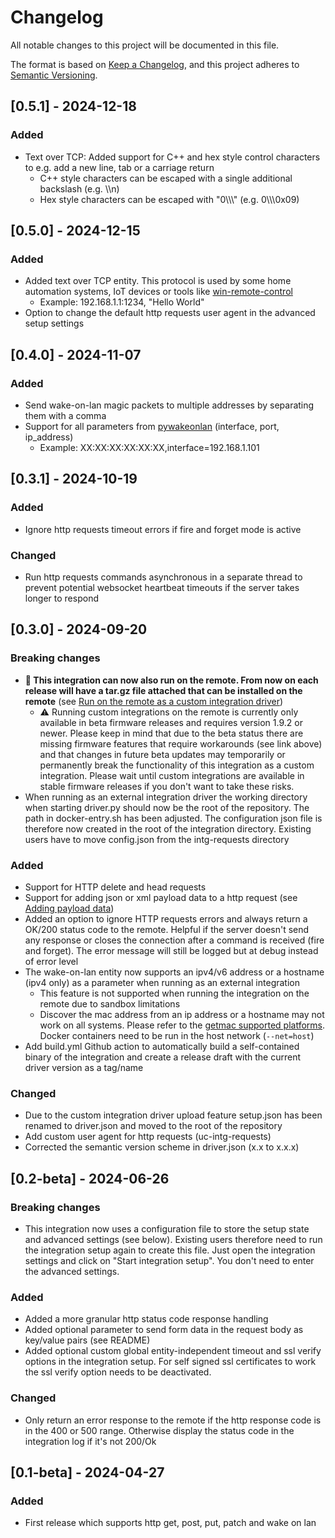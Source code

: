 # Changelog

All notable changes to this project will be documented in this file.

The format is based on [Keep a Changelog](https://keepachangelog.com/en/1.1.0/),
and this project adheres to [Semantic Versioning](https://semver.org/spec/v2.0.0.html).

## [0.5.1] - 2024-12-18

### Added

- Text over TCP: Added support for C++ and hex style control characters to e.g. add a new line, tab or a carriage return
  - C++ style characters can be escaped with a single additional backslash (e.g. \\\n)
  - Hex style characters can be escaped with "0\\\\\\" (e.g. 0\\\\\\0x09)

## [0.5.0] - 2024-12-15

### Added

- Added text over TCP entity. This protocol is used by some home automation systems, IoT devices or tools like [win-remote-control](https://github.com/moefh/win-remote-control)
  - Example: 192.168.1.1:1234, "Hello World"
- Option to change the default http requests user agent in the advanced setup settings

## [0.4.0] - 2024-11-07

### Added

- Send wake-on-lan magic packets to multiple addresses by separating them with a comma
- Support for all parameters from [pywakeonlan](https://github.com/remcohaszing/pywakeonlan) (interface, port, ip_address)
  - Example: XX:XX:XX:XX:XX:XX,interface=192.168.1.101

## [0.3.1] - 2024-10-19

### Added

- Ignore http requests timeout errors if fire and forget mode is active

### Changed

- Run http requests commands asynchronous in a separate thread to prevent potential websocket heartbeat timeouts if the server takes longer to respond

## [0.3.0] - 2024-09-20

### Breaking changes

- **🎉 This integration can now also run on the remote. From now on each release will have a tar.gz file attached that can be installed on the remote** (see [Run on the remote as a custom integration driver](/README.md#Run-on-the-remote-as-a-custom-integration-driver))
  - ⚠️ Running custom integrations on the remote is currently only available in beta firmware releases and requires version 1.9.2 or newer. Please keep in mind that due to the beta status there are missing firmware features that require workarounds (see link above) and that changes in future beta updates may temporarily or permanently break the functionality of this integration as a custom integration. Please wait until custom integrations are available in stable firmware releases if you don't want to take these risks.
- When running as an external integration driver the working directory when starting driver.py should now be the root of the repository. The path in docker-entry.sh has been adjusted. The configuration json file is therefore now created in the root of the integration directory. Existing users have to move config.json from the intg-requests directory

### Added

- Support for HTTP delete and head requests
- Support for adding json or xml payload data to a http request (see [Adding payload data](/README.md#adding-payload-data))
- Added an option to ignore HTTP requests errors and always return a OK/200 status code to the remote. Helpful if the server doesn't send any response or closes the connection after a command is received (fire and forget). The error message will still be logged but at debug instead of error level
- The wake-on-lan entity now supports an ipv4/v6 address or a hostname (ipv4 only) as a parameter when running as an external integration
  - This feature is not supported when running the integration on the remote due to sandbox limitations
  - Discover the mac address from an ip address or a hostname may not work on all systems. Please refer to the [getmac supported platforms](https://github.com/GhostofGoes/getmac?tab=readme-ov-file#platforms-currently-supported). Docker containers need to be run in the host network (`--net=host`)
- Add build.yml Github action to automatically build a self-contained binary of the integration and create a release draft with the current driver version as a tag/name

### Changed

- Due to the custom integration driver upload feature setup.json has been renamed to driver.json and moved to the root of the repository
- Add custom user agent for http requests (uc-intg-requests)
- Corrected the semantic version scheme in driver.json (x.x to x.x.x)

## [0.2-beta] - 2024-06-26

### Breaking changes

- This integration now uses a configuration file to store the setup state and advanced settings (see below). Existing users therefore need to run the integration setup again to create this file. Just open the integration settings and click on "Start integration setup". You don't need to enter the advanced settings.

### Added

- Added a more granular http status code response handling
- Added optional parameter to send form data in the request body as key/value pairs (see README)
- Added optional custom global entity-independent timeout and ssl verify options in the integration setup. For self signed ssl certificates to work the ssl verify option needs to be deactivated.

### Changed

- Only return an error response to the remote if the http response code is in the 400 or 500 range. Otherwise display the status code in the integration log if it's not 200/Ok

## [0.1-beta] - 2024-04-27

### Added

- First release which supports http get, post, put, patch and wake on lan
